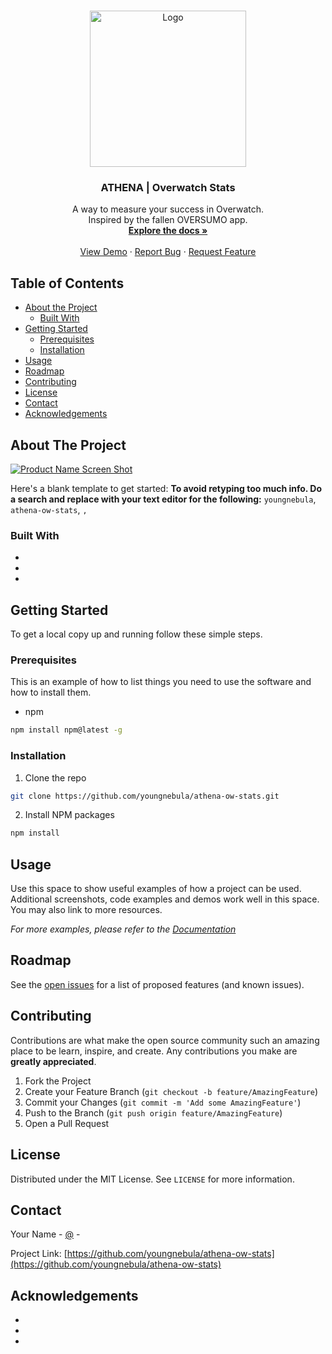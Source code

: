 <!-- PROJECT LOGO -->
<br />
<p align="center">
  <a href="https://github.com/youngnebula/athena-ow-stats">
    <img src="/misc/img/athena_logo.png" alt="Logo" width="250" height="250">
  </a>

  <h3 align="center">ATHENA | Overwatch Stats</h3>

  <p align="center">
    A way to measure your success in Overwatch.
    <br />
    Inspired by the fallen OVERSUMO app.
    <br />
    <a href="https://github.com/youngnebula/athena-ow-stats"><strong>Explore the docs »</strong></a>
    <br />
    <br />
    <a href="https://github.com/youngnebula/athena-ow-stats">View Demo</a>
    ·
    <a href="https://github.com/youngnebula/athena-ow-stats/issues">Report Bug</a>
    ·
    <a href="https://github.com/youngnebula/athena-ow-stats/issues">Request Feature</a>
  </p>
</p>



<!-- TABLE OF CONTENTS -->
## Table of Contents

* [About the Project](#about-the-project)
  * [Built With](#built-with)
* [Getting Started](#getting-started)
  * [Prerequisites](#prerequisites)
  * [Installation](#installation)
* [Usage](#usage)
* [Roadmap](#roadmap)
* [Contributing](#contributing)
* [License](#license)
* [Contact](#contact)
* [Acknowledgements](#acknowledgements)



<!-- ABOUT THE PROJECT -->
## About The Project

[![Product Name Screen Shot][product-screenshot]](https://example.com)

Here's a blank template to get started:
**To avoid retyping too much info. Do a search and replace with your text editor for the following:**
`youngnebula`, `athena-ow-stats`, ``, ``


### Built With

* []()
* []()
* []()



<!-- GETTING STARTED -->
## Getting Started

To get a local copy up and running follow these simple steps.

### Prerequisites

This is an example of how to list things you need to use the software and how to install them.
* npm
```sh
npm install npm@latest -g
```

### Installation

1. Clone the repo
```sh
git clone https://github.com/youngnebula/athena-ow-stats.git
```
2. Install NPM packages
```sh
npm install
```



<!-- USAGE EXAMPLES -->
## Usage

Use this space to show useful examples of how a project can be used. Additional screenshots, code examples and demos work well in this space. You may also link to more resources.

_For more examples, please refer to the [Documentation](https://example.com)_



<!-- ROADMAP -->
## Roadmap

See the [open issues](https://github.com/youngnebula/athena-ow-stats/issues) for a list of proposed features (and known issues).



<!-- CONTRIBUTING -->
## Contributing

Contributions are what make the open source community such an amazing place to be learn, inspire, and create. Any contributions you make are **greatly appreciated**.

1. Fork the Project
2. Create your Feature Branch (`git checkout -b feature/AmazingFeature`)
3. Commit your Changes (`git commit -m 'Add some AmazingFeature'`)
4. Push to the Branch (`git push origin feature/AmazingFeature`)
5. Open a Pull Request



<!-- LICENSE -->
## License

Distributed under the MIT License. See `LICENSE` for more information.



<!-- CONTACT -->
## Contact

Your Name - [@](https://twitter.com/) - 

Project Link: [https://github.com/youngnebula/athena-ow-stats](https://github.com/youngnebula/athena-ow-stats)



<!-- ACKNOWLEDGEMENTS -->
## Acknowledgements

* []()
* []()
* []()





<!-- MARKDOWN LINKS & IMAGES -->
<!-- https://www.markdownguide.org/basic-syntax/#reference-style-links -->
[contributors-shield]: https://img.shields.io/github/contributors/youngnebula/repo.svg?style=flat-square
[contributors-url]: https://github.com/youngnebula/repo/graphs/contributors
[forks-shield]: https://img.shields.io/github/forks/youngnebula/repo.svg?style=flat-square
[forks-url]: https://github.com/youngnebula/repo/network/members
[stars-shield]: https://img.shields.io/github/stars/youngnebula/repo.svg?style=flat-square
[stars-url]: https://github.com/youngnebula/repo/stargazers
[issues-shield]: https://img.shields.io/github/issues/youngnebula/repo.svg?style=flat-square
[issues-url]: https://github.com/youngnebula/repo/issues
[license-shield]: https://img.shields.io/github/license/youngnebula/repo.svg?style=flat-square
[license-url]: https://github.com/youngnebula/repo/blob/master/LICENSE.txt
[linkedin-shield]: https://img.shields.io/badge/-LinkedIn-black.svg?style=flat-square&logo=linkedin&colorB=555
[linkedin-url]: https://linkedin.com/in/youngnebula
[product-screenshot]: images/screenshot.png
